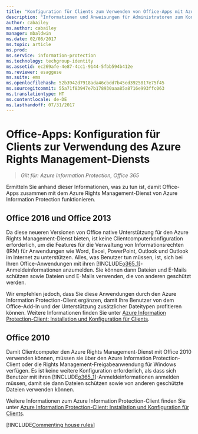 ```yaml
---
title: "Konfiguration für Clients zum Verwenden von Office-Apps mit Azure RMS von AIP"
description: "Informationen und Anweisungen für Administratoren zum Konfigurieren von Office-Apps für den Einsatz mit dem Azure Rights Management-Dienst von Azure Information Protection."
author: cabailey
ms.author: cabailey
manager: mbaldwin
ms.date: 02/08/2017
ms.topic: article
ms.prod: 
ms.service: information-protection
ms.technology: techgroup-identity
ms.assetid: ec269afe-4e87-4cc1-9144-5fbb594b412e
ms.reviewer: esaggese
ms.suite: ems
ms.openlocfilehash: 52b3942d7918ada46cbdd7b45ed3925817e75f45
ms.sourcegitcommit: 55a71f83947e7b178930aaa85a8716e993ffc063
ms.translationtype: HT
ms.contentlocale: de-DE
ms.lasthandoff: 07/31/2017
---
```

# <a name="office-apps-configuration-for-clients-to-use-the-azure-rights-management-service"></a>Office-Apps: Konfiguration für Clients zur Verwendung des Azure Rights Management-Diensts

>*Gilt für: Azure Information Protection, Office 365*


Ermitteln Sie anhand dieser Informationen, was zu tun ist, damit Office-Apps zusammen mit dem Azure Rights Management-Dienst von Azure Information Protection funktionieren.

## <a name="office-2016-and-office-2013"></a>Office 2016 und Office 2013
Da diese neueren Versionen von Office native Unterstützung für den Azure Rights Management-Dienst bieten, ist keine Clientcomputerkonfiguration erforderlich, um die Features für die Verwaltung von Informationsrechten (IRM) für Anwendungen wie Word, Excel, PowerPoint, Outlook und Outlook im Internet zu unterstützen. Alles, was Benutzer tun müssen, ist, sich bei Ihren Office-Anwendungen mit ihren [!INCLUDE[o365_1](../includes/o365_1_md.md)]-Anmeldeinformationen anzumelden. Sie können dann Dateien und E-Mails schützen sowie Dateien und E-Mails verwenden, die von anderen geschützt werden.

Wir empfehlen jedoch, dass Sie diese Anwendungen durch den Azure Information Protection-Client ergänzen, damit Ihre Benutzer von dem Office-Add-In und der Unterstützung zusätzlicher Dateitypen profitieren können. Weitere Informationen finden Sie unter [Azure Information Protection-Client: Installation und Konfiguration für Clients](configure-client.md).

## <a name="office-2010"></a>Office 2010
Damit Clientcomputer den Azure Rights Management-Dienst mit Office 2010 verwenden können, müssen sie über den Azure Information Protection-Client oder die Rights Management-Freigabeanwendung für Windows verfügen. Es ist keine weitere Konfiguration erforderlich, als dass sich Benutzer mit ihren [!INCLUDE[o365_1](../includes/o365_1_md.md)]-Anmeldeinformationen anmelden müssen, damit sie dann Dateien schützen sowie von anderen geschützte Dateien verwenden können.

Weitere Informationen zum Azure Information Protection-Client finden Sie unter [Azure Information Protection-Client: Installation und Konfiguration für Clients](configure-client.md).

[!INCLUDE[Commenting house rules](../includes/houserules.md)]
